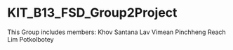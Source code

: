 # KIT_B13_FSD_Group2Project
This Group includes members:
Khov Santana
Lav Vimean
Pinchheng Reach
Lim Potkolbotey
